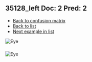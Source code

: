 ## 35128_left Doc: 2 Pred: 2
- [Back to confusion matrix](https://github.com/juliandewit/kaggle_retinopathy/blob/master/matrix.md)
- [Back to list](https://github.com/juliandewit/kaggle_retinopathy/blob/master/lists/22/list.md)
- [Next example in list](https://github.com/juliandewit/kaggle_retinopathy/blob/master/lists/22/35/35151_right.md)

![Eye](https://retinopaty.blob.core.windows.net/size1024/35128_left_2.jpeg)

### 

![Eye]()
